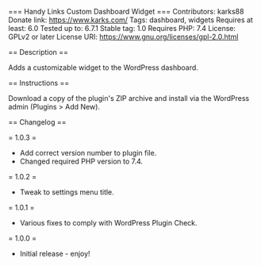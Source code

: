 === Handy Links Custom Dashboard Widget ===
Contributors: karks88
Donate link: https://www.karks.com/
Tags: dashboard, widgets
Requires at least: 6.0
Tested up to: 6.7.1
Stable tag: 1.0
Requires PHP: 7.4
License: GPLv2 or later
License URI: https://www.gnu.org/licenses/gpl-2.0.html

== Description ==

Adds a customizable widget to the WordPress dashboard.

== Instructions ==

Download a copy of the plugin's ZIP archive and install via the WordPress admin (Plugins > Add New).

== Changelog ==

= 1.0.3 =
* Add correct version number to plugin file.
* Changed required PHP version to 7.4.

= 1.0.2 =
* Tweak to settings menu title.

= 1.0.1 =
* Various fixes to comply with WordPress Plugin Check.

= 1.0.0 =
* Initial release - enjoy!